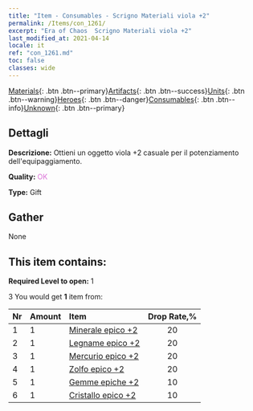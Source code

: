 ```yaml
---
title: "Item - Consumables - Scrigno Materiali viola +2"
permalink: /Items/con_1261/
excerpt: "Era of Chaos  Scrigno Materiali viola +2"
last_modified_at: 2021-04-14
locale: it
ref: "con_1261.md"
toc: false
classes: wide
---
```

 [Materials](/it/Items/){: .btn .btn--primary}[Artifacts](/it/Items/Artifacts/){: .btn .btn--success}[Units](/it/Items/Units/){: .btn .btn--warning}[Heroes](/it/Items/Heroes/){: .btn .btn--danger}[Consumables](/it/Items/Consumables/){: .btn .btn--info}[Unknown](/it/Items/Unknown/){: .btn .btn--primary}

## Dettagli
 **Descrizione:** Ottieni un oggetto viola +2 casuale per il potenziamento dell'equipaggiamento.

 **Quality:** <span style="color: #DA70D6">OK</span>

 **Type:** Gift

## Gather

  None

## This item contains:

 **Required Level to open:** 1

 3 You would get **1** item  from:

  | Nr | Amount |     Item    | Drop Rate,% |
  |:---|:-------|:------------|:---------:|
  | 1 | 1 | [Minerale epico +2](/it/Items/mat_47/) | 20 | 
  | 2 | 1 | [Legname epico +2](/it/Items/mat_48/) | 20 | 
  | 3 | 1 | [Mercurio epico +2](/it/Items/mat_49/) | 20 | 
  | 4 | 1 | [Zolfo epico +2](/it/Items/mat_50/) | 20 | 
  | 5 | 1 | [Gemme epiche +2](/it/Items/mat_51/) | 10 | 
  | 6 | 1 | [Cristallo epico +2](/it/Items/mat_52/) | 10 | 
